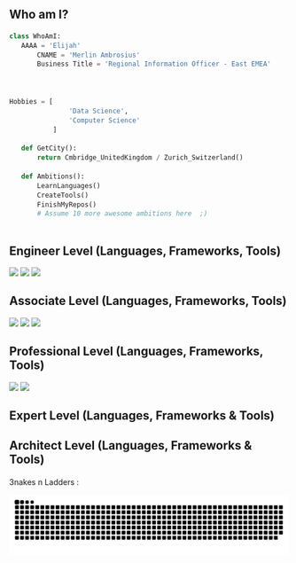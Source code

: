  ## Who am I?
 ```python
 class WhoAmI:
 	AAAA = 'Elijah'
		CNAME = 'Merlin Ambrosius'
		Business Title = 'Regional Information Officer - East EMEA'
		


Hobbies = [
				'Data Science',
				'Computer Science'
			]
	
	def GetCity():
		return Cmbridge_UnitedKingdom / Zurich_Switzerland()
	
	def Ambitions():
		LearnLanguages()
		CreateTools()
		FinishMyRepos()
		# Assume 10 more awesome ambitions here  ;)
	
 ```
## Engineer Level (Languages, Frameworks, Tools)
<img src = 'https://github.com/ElijahGulab/ElijahGulab-Blob/blob/fc0f84a3a2c18add71c4942d3128dfbcff8be66f/raspberrypi-icon.png' width='30'/> <img src = 'https://github.com/ElijahGulab/ElijahGulab-Blob/blob/215655ef2cad702f2a7912747c101dac906d7b06/wordpress-icon.png' width='30'/> <img src = 'https://github.com/ElijahGulab/ElijahGulab-Blob/blob/215655ef2cad702f2a7912747c101dac906d7b06/objectivec-icon.png' width='30'/>


## Associate Level (Languages, Frameworks, Tools)
<img src = 'https://github.com/ElijahGulab/ElijahGulab-Blob/blob/fc0f84a3a2c18add71c4942d3128dfbcff8be66f/azure-icon.png' width='30'/> <img src = 'https://github.com/ElijahGulab/ElijahGulab-Blob/blob/fc0f84a3a2c18add71c4942d3128dfbcff8be66f/homebrew-icon.png' width='30'/> <img src = 'https://github.com/ElijahGulab/ElijahGulab-Blob/blob/215655ef2cad702f2a7912747c101dac906d7b06/java-icon.png' width='30'/>
 
 
## Professional Level (Languages, Frameworks, Tools)
<img src = 'https://github.com/ElijahGulab/ElijahGulab-Blob/blob/fc0f84a3a2c18add71c4942d3128dfbcff8be66f/windows-icon.png' width='30'/> <img src = 'https://github.com/ElijahGulab/ElijahGulab-Blob/blob/215655ef2cad702f2a7912747c101dac906d7b06/cli-icon.png' width='30'/>
 
 ## Expert Level (Languages, Frameworks & Tools)
 
 
 
 ## Architect Level (Languages, Frameworks & Tools)



#### 

3nakes n Ladders : &nbsp;

<img src="https://github.com/Platane/snk/raw/output/github-contribution-grid-snake.svg" alt="" style="max-width: 100%;">

<br/>
<br/>
